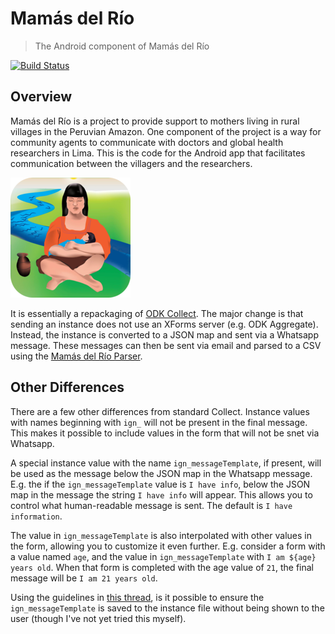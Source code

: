 # Mamás del Río

> The Android component of Mamás del Río

[![Build
Status](https://travis-ci.org/srsudar/MamasDelRioAndroid.svg?branch=master)](https://travis-ci.org/srsudar/MamasDelRioAndroid)

## Overview

Mamás del Río is a project to provide support to mothers living in rural
villages in the Peruvian Amazon. One component of the project is a way for
community agents to communicate with doctors and global health researchers in
Lima. This is the code for the Android app that facilitates communication
between the villagers and the researchers.

![](./playAssets/192.png "The Mamás del Río icon")

It is essentially a repackaging of [ODK
Collect](https://github.com/opendatakit/collect). The major change is that
sending an instance does not use an XForms server (e.g. ODK Aggregate).
Instead, the instance is converted to a JSON map and sent via a Whatsapp
message. These messages can then be sent via email and parsed to a CSV using
the [Mamás del Río Parser](https://srsudar.github.io/MamasDelRioParser/).


## Other Differences

There are a few other differences from standard Collect. Instance values with
names beginning with `ign_` will not be present in the final message. This
makes it possible to include values in the form that will not be snet via
Whatsapp.

A special instance value with the name `ign_messageTemplate`, if present, will
be used as the message below the JSON map in the Whatsapp message. E.g. the if
the `ign_messageTemplate` value is `I have info`, below the JSON map in the
message the string `I have info` will appear. This allows you to control what
human-readable message is sent. The default is `I have information`.

The value in `ign_messageTemplate` is also interpolated with other values in
the form, allowing you to customize it even further. E.g. consider a form with
a value named `age`, and the value in `ign_messageTemplate` with `I am ${age}
years old`. When that form is completed with the age value of `21`, the final
message will be `I am 21 years old`.

Using the guidelines in [this
thread](https://groups.google.com/forum/#!topic/opendatakit/Dfa4XAjlwrA), is it
possible to ensure the `ign_messageTemplate` is saved to the instance file
without being shown to the user (though I've not yet tried this myself).

